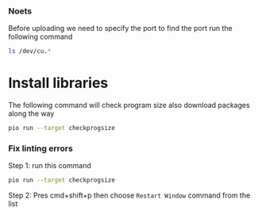 ### Noets

Before uploading we need to specify the port to find the port run the following command

```bash
ls /dev/cu.*
```


# Install libraries

The following command will check program size also download packages along the way

```bash
pio run --target checkprogsize
```


### Fix linting errors
Step 1: run this command
```bash
pio run --target checkprogsize
```
Step 2: Pres cmd+shift+p then choose `Restart Window` command from the list
